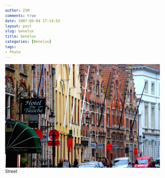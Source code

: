 ```yaml
---
author: ZSM
comments: true
date: 2007-06-04 17:14:52
layout: post
slug: benelux
title: benelux
categories: [Benelux]
tags:
- Photo
---
```

![Benelux](/public/thumb/benelux1.jpg)
Street